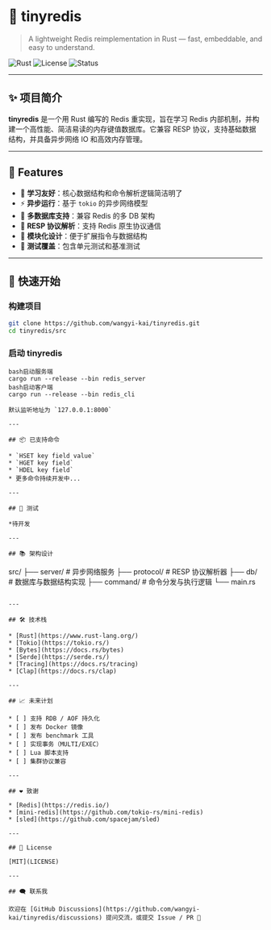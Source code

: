 # 🚀 tinyredis

> A lightweight Redis reimplementation in Rust — fast, embeddable, and easy to understand.

![Rust](https://img.shields.io/badge/Rust-💛-orange)
![License](https://img.shields.io/github/license/wangyi-kai/tinyredis)
![Status](https://img.shields.io/badge/status-WIP-red)

---

## ✨ 项目简介

**tinyredis** 是一个用 Rust 编写的 Redis 重实现，旨在学习 Redis 内部机制，并构建一个高性能、简洁易读的内存键值数据库。它兼容 RESP 协议，支持基础数据结构，并具备异步网络 IO 和高效内存管理。

---

## 🧱 Features

* 🧠 **学习友好**：核心数据结构和命令解析逻辑简洁明了
* ⚡ **异步运行**：基于 `tokio` 的异步网络模型
* 🧵 **多数据库支持**：兼容 Redis 的多 DB 架构
* 💾 **RESP 协议解析**：支持 Redis 原生协议通信
* 🔧 **模块化设计**：便于扩展指令与数据结构
* 🧪 **测试覆盖**：包含单元测试和基准测试

---

## 🚀 快速开始

### 构建项目

```bash
git clone https://github.com/wangyi-kai/tinyredis.git
cd tinyredis/src
```

### 启动 tinyredis

```
bash启动服务端
cargo run --release --bin redis_server
bash启动客户端
cargo run --release --bin redis_cli

默认监听地址为 `127.0.0.1:8000`

---

## 📦 已支持命令

* `HSET key field value`
* `HGET key field`
* `HDEL key field`
* 更多命令持续开发中...

---

## 🧪 测试

*待开发

---

## 📚 架构设计

```
src/
├── server/      # 异步网络服务
├── protocol/    # RESP 协议解析器
├── db/          # 数据库与数据结构实现
├── command/     # 命令分发与执行逻辑
└── main.rs
```

---

## 🛠️ 技术栈

* [Rust](https://www.rust-lang.org/)
* [Tokio](https://tokio.rs/)
* [Bytes](https://docs.rs/bytes)
* [Serde](https://serde.rs/)
* [Tracing](https://docs.rs/tracing)
* [Clap](https://docs.rs/clap)

---

## 📈 未来计划

* [ ] 支持 RDB / AOF 持久化
* [ ] 发布 Docker 镜像
* [ ] 发布 benchmark 工具
* [ ] 实现事务（MULTI/EXEC）
* [ ] Lua 脚本支持
* [ ] 集群协议兼容

---

## ❤️ 致谢

* [Redis](https://redis.io/)
* [mini-redis](https://github.com/tokio-rs/mini-redis)
* [sled](https://github.com/spacejam/sled)

---

## 📄 License

[MIT](LICENSE)

---

## 🗨️ 联系我

欢迎在 [GitHub Discussions](https://github.com/wangyi-kai/tinyredis/discussions) 提问交流，或提交 Issue / PR 🙌

